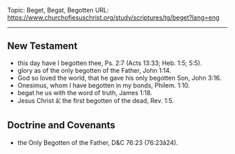 Topic: Beget, Begat, Begotten
URL: https://www.churchofjesuschrist.org/study/scriptures/tg/beget?lang=eng

---

## New Testament

- this day have I begotten thee, Ps. 2:7 (Acts 13:33; Heb. 1:5; 5:5).
- glory as of the only begotten of the Father, John 1:14.
- God so loved the world, that he gave his only begotten Son, John 3:16.
- Onesimus, whom I have begotten in my bonds, Philem. 1:10.
- begat he us with the word of truth, James 1:18.
- Jesus Christ â¦ the first begotten of the dead, Rev. 1:5.

## Doctrine and Covenants

- the Only Begotten of the Father, D&C 76:23 (76:23â24).

